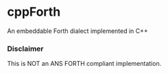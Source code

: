 # cppForth
An embeddable Forth dialect implemented in C++

### Disclaimer
This is NOT an ANS FORTH compliant implementation.
